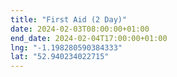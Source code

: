 ```yaml
---
title: "First Aid (2 Day)"
date: 2024-02-03T08:00:00+01:00
end_date: 2024-02-04T17:00:00+01:00
lng: "-1.198280590384333"
lat: "52.940234022715"
---
```

